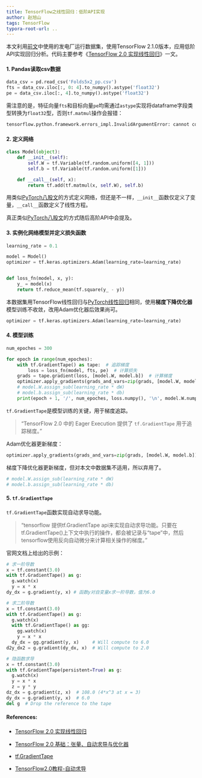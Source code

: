 ```yaml
---
title: TensorFlow之线性回归：低阶API实现
author: 赵旭山
tags: TensorFlow
typora-root-url: ..
---
```


本文利用[前文](https://yuwenxianglong.github.io/2020/03/02/Pandas%E8%AF%BB%E5%8F%96CSV%E6%95%B0%E6%8D%AE%E8%BD%AC%E5%8C%96%E4%B8%BAPyTorch%E5%BC%A0%E9%87%8F.html)中使用的发电厂运行数据集，使用TensorFlow 2.1.0版本，应用低阶API实现回归分析。代码主要参考《[TensorFlow 2.0 实现线性回归](https://huhuhang.com/post/machine-learning/tensorflow-2-0-02)》一文。

#### 1. Pandas读取csv数据

```python
data_csv = pd.read_csv('Folds5x2_pp.csv')
fts = data_csv.iloc[:, 0: 4].to_numpy().astype('float32')
pe = data_csv.iloc[:, 4].to_numpy().astype('float32')
```

需注意的是，特征向量`fts`和目标向量`pe`均需通过`astype`实现将dataframe字段类型转换为`float32`型，否则`tf.matmul`操作会报错：

```python
tensorflow.python.framework.errors_impl.InvalidArgumentError: cannot compute MatMul as input #1(zero-based) was expected to be a double tensor but is a float tensor [Op:MatMul] name: MatMul/
```

#### 2. 定义网络

```python
class Model(object):
    def __init__(self):
        self.W = tf.Variable(tf.random.uniform([4, 1]))
        self.b = tf.Variable(tf.random.uniform([1]))

    def __call__(self, x):
        return tf.add(tf.matmul(x, self.W), self.b)
```

用类似[PyTorch八股文](https://yuwenxianglong.github.io/2020/02/22/%E5%85%AB%E8%82%A1%E6%96%87%E5%AE%9A%E4%B9%89Pytorch%E7%BD%91%E7%BB%9C%E7%BB%93%E6%9E%84.html)的方式定义网络，但还是不一样，`__init__`函数仅定义了变量，`__call__`函数定义了线性方程。

真正类似[PyTorch八股文](https://yuwenxianglong.github.io/2020/02/22/%E5%85%AB%E8%82%A1%E6%96%87%E5%AE%9A%E4%B9%89Pytorch%E7%BD%91%E7%BB%9C%E7%BB%93%E6%9E%84.html)的方式随后高阶API中会提及。

#### 3. 实例化网络模型并定义损失函数

```python
learning_rate = 0.1    

model = Model()
optimizer = tf.keras.optimizers.Adam(learning_rate=learning_rate)


def loss_fn(model, x, y):
    y_ = model(x)
    return tf.reduce_mean(tf.square(y_ - y))
```

本数据集用TensorFlow线性回归与[PyTorch线性回归](https://yuwenxianglong.github.io/2020/03/03/PyTorch%E5%A4%9A%E5%8F%98%E9%87%8F%E7%BA%BF%E6%80%A7%E5%9B%9E%E5%BD%92.html)相同，使用**梯度下降优化器**模型训练不收敛，改用Adam优化器后效果尚可。

```python
optimizer = tf.keras.optimizers.Adam(learning_rate=learning_rate)
```

#### 4. 模型训练

```python
num_epoches = 300

for epoch in range(num_epoches):
    with tf.GradientTape() as tape:  # 追踪梯度
        loss = loss_fn(model, fts, pe)  # 计算损失
    grads = tape.gradient(loss, [model.W, model.b])  # 计算梯度
    optimizer.apply_gradients(grads_and_vars=zip(grads, [model.W, model.b]))  # 更新梯度
    # model.W.assign_sub(learning_rate * dW)
    # model.b.assign_sub(learning_rate * db)
    print(epoch + 1, '/', num_epoches, loss.numpy(), '\n', model.W.numpy(), '\n', model.b.numpy())
```

`tf.GradientTape`是模型训练的关键，用于梯度追踪。

> “TensorFlow 2.0 中的 Eager Execution 提供了 `tf.GradientTape` 用于追踪梯度。”

Adam优化器更新梯度：

```python
optimizer.apply_gradients(grads_and_vars=zip(grads, [model.W, model.b]))
```

梯度下降优化器更新梯度，但对本文中数据集不适用，所以弃用了。

```python
# model.W.assign_sub(learning_rate * dW)
# model.b.assign_sub(learning_rate * db)
```

#### 5. `tf.GradientTape`

`tf.GradientTape`函数实现自动求导功能。

> “tensorflow 提供tf.GradientTape api来实现自动求导功能。只要在tf.GradientTape()上下文中执行的操作，都会被记录与“tape”中，然后tensorflow使用反向自动微分来计算相关操作的梯度。”

官网文档上给出的示例：

```python
# 求一阶导数
x = tf.constant(3.0)
with tf.GradientTape() as g:
  g.watch(x)
  y = x * x
dy_dx = g.gradient(y, x) # 函数y对自变量x求一阶导数，值为6.0
```

```python
# 求二阶导数
x = tf.constant(3.0)
with tf.GradientTape() as g:
  g.watch(x)
  with tf.GradientTape() as gg:
    gg.watch(x)
    y = x * x
  dy_dx = gg.gradient(y, x)     # Will compute to 6.0
d2y_dx2 = g.gradient(dy_dx, x)  # Will compute to 2.0
```

```python
# 隐函数求导
x = tf.constant(3.0)
with tf.GradientTape(persistent=True) as g:
  g.watch(x)
  y = x * x
  z = y * y
dz_dx = g.gradient(z, x)  # 108.0 (4*x^3 at x = 3)
dy_dx = g.gradient(y, x)  # 6.0
del g  # Drop the reference to the tape
```















#### References:

* [TensorFlow 2.0 实现线性回归](https://huhuhang.com/post/machine-learning/tensorflow-2-0-02)

* [TensorFlow 2.0 基础：张量、自动求导与优化器](https://blog.csdn.net/zkbaba/article/details/100060157)
* [tf.GradientTape](https://tensorflow.google.cn/api_docs/python/tf/GradientTape?hl=zh-CN)
* [TensorFlow2.0教程-自动求导](https://zhuanlan.zhihu.com/p/69951925)

